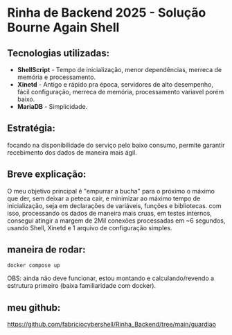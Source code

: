 # Rinha de Backend 2025 - Solução Bourne Again Shell

## Tecnologias utilizadas:
- **ShellScript** - Tempo de inicialização, menor dependências, merreca de memória e processamento.
- **Xinetd** - Antigo e rápido pra época, servidores de alto desempenho, fácil configuração, merreca de memória, processamento variavel porém baixo.
- **MariaDB** - Simplicidade.

## Estratégia:
focando na disponibilidade do serviço pelo baixo consumo, permite garantir recebimento dos dados de maneira mais ágil.

## Breve explicação:
 O meu objetivo principal é "empurrar a bucha" para o próximo o máximo que der, sem deixar a peteca cair, e minimizar ao máximo tempo de inicialização, seja em declarações de variáveis, funções e bibliotecas. com isso, processando os dados de maneira mais cruas, em testes internos, consegui atingir a margem de 2Mil conexões processadas em ~6 segundos, usando Shell, Xinetd e 1 arquivo de configuração simples.

## maneira de rodar:
```
docker compose up
```
OBS: ainda não deve funcionar, estou montando e calculando/revendo a estrutura primeiro (baixa familiaridade com docker).

## meu github:
https://github.com/fabriciocybershell/Rinha_Backend/tree/main/guardiao
